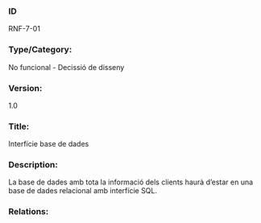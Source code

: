 ### ID
RNF-7-01
### Type/Category:
No funcional - Decissió de disseny
### Version:
1.0
### Title:
Interfície base de dades
### Description:
La base de dades amb tota la informació dels clients haurà d’estar en una base de dades relacional amb interfície SQL.
### Relations:
